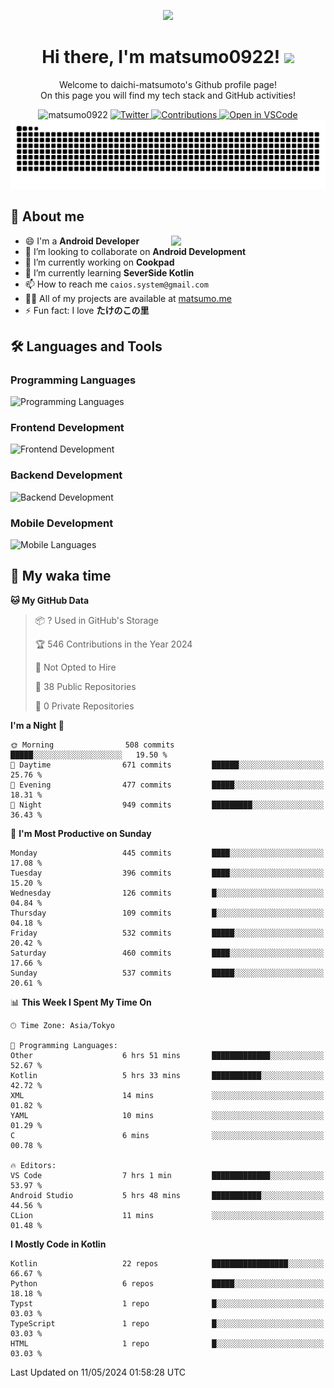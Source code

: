 <p align="center"><img src="https://capsule-render.vercel.app/api?type=waving&color=gradient&height=300&section=header&text=Hi%20I%27m%20matsumo&fontSize=90&animation=fadeIn&fontAlignY=38&desc=Welcome%20to%20daichi-matsumoto%27s%20GitHub%20profile%20&descAlignY=55&descAlign=62"></p>

<h1 align="center">Hi there, I'm matsumo0922! <img src="https://media.giphy.com/media/hvRJCLFzcasrR4ia7z/giphy.gif" width="32"></h1>

<p align="center">
Welcome to daichi-matsumoto's Github profile page!<br>
On this page you will find my tech stack and GitHub activities!
</p>

<div align="center">
  <img src="https://komarev.com/ghpvc/?username=matsumo0922&label=Profile%20views&color=ac3726&style=flat" alt="matsumo0922" />
  <a href="https://twitter.com/matsumo0922">
    <img src="https://badgen.net/badge/twitter/@matsumo0922?icon=twitter" alt="Twitter" />
  </a>
  <a href="https://qiita.com/matsumo0922">
    <img src="https://badgen.org/img/qiita/matsumo0922/contributions?style=flat" alt="Contributions" />
  </a>
  <a href="https://open.vscode.dev/matsumo0922/matsumo0922">
    <img alt="Open in VSCode" src="https://img.shields.io/static/v1?logo=visualstudiocode&label=&message=Open%20in%20Visual%20Studio%20Code&labelColor=2c2c32&color=007acc&logoColor=007acc" />
  </a>
</div>

<picture>
  <source media="(prefers-color-scheme: dark)" srcset="./resources/github-contribution-grid-snake-dark.svg" />
  <source media="(prefers-color-scheme: light)" srcset="./resources/github-contribution-grid-snake-light.svg" />
  <img alt="github-snake" src="./resources/github-contribution-grid-snake-light.svg" />
</picture>

## 📝 About me

<picture>
  <source media="(prefers-color-scheme: dark)" srcset="https://github-readme-stats.vercel.app/api?username=matsumo0922&show_icons=true&locale=en&theme=dark" />
  <source media="(prefers-color-scheme: light)" srcset="https://github-readme-stats.vercel.app/api?username=matsumo0922&show_icons=true&locale=en&theme=default" />
  <img align="right" width="49%" src="https://github-readme-stats.vercel.app/api?username=matsumo0922&show_icons=true&locale=en&theme=default" />
</picture>

- 😄 I'm a **Android Developer**
- 👯 I’m looking to collaborate on **Android Development**
- 🔭 I’m currently working on **Cookpad**
- 🌱 I’m currently learning **SeverSide Kotlin**
- 📫 How to reach me `caios.system@gmail.com`
- 👨‍💻 All of my projects are available at [matsumo.me](matsumo.me)
- ⚡ Fun fact: I love **たけのこの里**

## 🛠️ Languages and Tools

### Programming Languages
![Programming Languages](https://skillicons.dev/icons?i=kotlin,java,c,cpp,ruby,py,md)

### Frontend Development
![Frontend Development](https://skillicons.dev/icons?i=kotlin,next,react,html,css)

### Backend Development
![Backend Development](https://skillicons.dev/icons?i=kotlin,graphql,rails,redis,nodejs)

### Mobile Development
![Mobile Languages](https://skillicons.dev/icons?i=kotlin,ktor)

## 📌 My waka time
<!--START_SECTION:waka-->
**🐱 My GitHub Data** 

> 📦 ? Used in GitHub's Storage 
 > 
> 🏆 546 Contributions in the Year 2024
 > 
> 🚫 Not Opted to Hire
 > 
> 📜 38 Public Repositories 
 > 
> 🔑 0 Private Repositories 
 > 
**I'm a Night 🦉** 

```text
🌞 Morning                508 commits         █████░░░░░░░░░░░░░░░░░░░░   19.50 % 
🌆 Daytime                671 commits         ██████░░░░░░░░░░░░░░░░░░░   25.76 % 
🌃 Evening                477 commits         █████░░░░░░░░░░░░░░░░░░░░   18.31 % 
🌙 Night                  949 commits         █████████░░░░░░░░░░░░░░░░   36.43 % 
```
📅 **I'm Most Productive on Sunday** 

```text
Monday                   445 commits         ████░░░░░░░░░░░░░░░░░░░░░   17.08 % 
Tuesday                  396 commits         ████░░░░░░░░░░░░░░░░░░░░░   15.20 % 
Wednesday                126 commits         █░░░░░░░░░░░░░░░░░░░░░░░░   04.84 % 
Thursday                 109 commits         █░░░░░░░░░░░░░░░░░░░░░░░░   04.18 % 
Friday                   532 commits         █████░░░░░░░░░░░░░░░░░░░░   20.42 % 
Saturday                 460 commits         ████░░░░░░░░░░░░░░░░░░░░░   17.66 % 
Sunday                   537 commits         █████░░░░░░░░░░░░░░░░░░░░   20.61 % 
```


📊 **This Week I Spent My Time On** 

```text
🕑︎ Time Zone: Asia/Tokyo

💬 Programming Languages: 
Other                    6 hrs 51 mins       █████████████░░░░░░░░░░░░   52.67 % 
Kotlin                   5 hrs 33 mins       ███████████░░░░░░░░░░░░░░   42.72 % 
XML                      14 mins             ░░░░░░░░░░░░░░░░░░░░░░░░░   01.82 % 
YAML                     10 mins             ░░░░░░░░░░░░░░░░░░░░░░░░░   01.29 % 
C                        6 mins              ░░░░░░░░░░░░░░░░░░░░░░░░░   00.78 % 

🔥 Editors: 
VS Code                  7 hrs 1 min         █████████████░░░░░░░░░░░░   53.97 % 
Android Studio           5 hrs 48 mins       ███████████░░░░░░░░░░░░░░   44.56 % 
CLion                    11 mins             ░░░░░░░░░░░░░░░░░░░░░░░░░   01.48 % 
```

**I Mostly Code in Kotlin** 

```text
Kotlin                   22 repos            █████████████████░░░░░░░░   66.67 % 
Python                   6 repos             █████░░░░░░░░░░░░░░░░░░░░   18.18 % 
Typst                    1 repo              █░░░░░░░░░░░░░░░░░░░░░░░░   03.03 % 
TypeScript               1 repo              █░░░░░░░░░░░░░░░░░░░░░░░░   03.03 % 
HTML                     1 repo              █░░░░░░░░░░░░░░░░░░░░░░░░   03.03 % 
```




 Last Updated on 11/05/2024 01:58:28 UTC
<!--END_SECTION:waka-->
